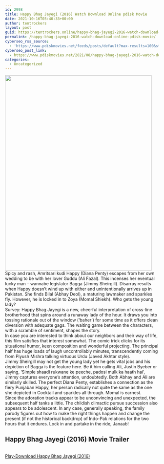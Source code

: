 ```yaml
---
id: 2998
title: Happy Bhag Jayegi (2016) Watch Download Online pdisk Movie
date: 2021-10-16T05:40:33+00:00
author: tentrockers
layout: post
guid: https://tentrockers.online/happy-bhag-jayegi-2016-watch-download-online-pdisk-movie/
permalink: /happy-bhag-jayegi-2016-watch-download-online-pdisk-movie/
cyberseo_rss_source:
  - 'https://www.pdiskmovies.net/feeds/posts/default?max-results=100&start-index=801'
cyberseo_post_link:
  - https://www.pdiskmovies.net/2021/08/happy-bhag-jayegi-2016-watch-download.html
categories:
  - Uncategorized
---
```

<div class="separator">
  <a href="https://1.bp.blogspot.com/-CBOhg9YrrS4/YSdbuZAKUCI/AAAAAAAAAZo/mJJeNJB5z2A99N51IrofmXsjs4QWdSrsgCLcBGAsYHQ/s512/Happy%2BBhag%2BJayegi%2B%25282016%2529%2BWatch%2BDownload%2BOnline%2Bpdisk%2BMovie.jpg" imageanchor="1"><img loading="lazy" border="0" data-original-height="512" data-original-width="384" height="640" src="https://1.bp.blogspot.com/-CBOhg9YrrS4/YSdbuZAKUCI/AAAAAAAAAZo/mJJeNJB5z2A99N51IrofmXsjs4QWdSrsgCLcBGAsYHQ/w480-h640/Happy%2BBhag%2BJayegi%2B%25282016%2529%2BWatch%2BDownload%2BOnline%2Bpdisk%2BMovie.jpg" width="480" /></a>
</div>

<div>
  <div>
    <span>Spicy and rash, Amritsari kudi Happy (Diana Penty) escapes from her own wedding to be with her lover Guddu (Ali Fazal). This incenses her eventual lucky man &#8211; wannabe legislator Bagga (Jimmy Sheirgill). Disarray results when Happy doesn&#8217;t wind up with either and unintentionally arrives up in Pakistan. She finds Bilal (Abhay Deol), a maturing lawmaker and sparkles fly. However, he is locked in to Zoya (Momal Shiekh). Who gets the young lady?&nbsp;</span>
  </div>
  
  <div>
    <span>Survey: Happy Bhag Jayegi is a new, cheerful interpretation of cross-line brotherhood that spins around a runaway lady of the hour. It draws you into tossing rationale out of the window (&#8216;baher&#8217;) for some time as it offers clean diversion with adequate gags. The waiting game between the characters, with a scramble of sentiment, shapes the story.&nbsp;</span>
  </div>
  
  <div>
    <span>In case you are interested to think about our neighbors and their way of life, this film satisfies that interest somewhat. The comic trick clicks for its situational humor, keen composition and wonderful projecting. The principal half has huge loads of laugh uncontrollably minutes, transcendently coming from Piyush Mishra talking virtuous Urdu (Javed Akhtar style).&nbsp;</span>
  </div>
  
  <div>
    <span>Jimmy Sheirgill may not get the young lady yet he gets vital jobs and his depiction of Bagga is the feature here. Be it him calling Ali, Justin Byeber or saying, &#8216;Simple shaadi rukwane ke peeche, padosi mulk ka haath hai&#8217;, Jimmy captures everyone&#8217;s attention, undoubtedly. Both Abhay and Ali are similarly skilled. The perfect Diana Penty, establishes a connection as the fiery Punjaban Happy, her person radically not quite the same as the one she depicted in Cocktail and sparkles all through. Momal is earnest.&nbsp;</span>
  </div>
  
  <div>
    <span>Since the adoration tracks appear to be unconvincing and unexpected, the subsequent half tanks a little. The childish climactic pursue succession also appears to be adolescent. In any case, generally speaking, the family parody figures out how to make the right things happen and change the present (if not the historical backdrop) of Indo-Pak relations for the two hours that it endures. Lock in and partake in the ride, Janaab!</span>
  </div>
</div>

<div>
  <h2>
    <span>Happy Bhag Jayegi (2016) Movie Trailer</span>
  </h2>
</div>

  
<a href="https://kofilink.com/1/bnYyaXhwMDAybmhj?dn=1" onclick="window.open('https://kofilink.com/1/bnYyaXhwMDAybmhj?dn=1','popup','width=600,height=600'); return false;" target="popup" rel="noopener"><br /> Play-Download Happy Bhag Jayegi (2016)<br /> </a>